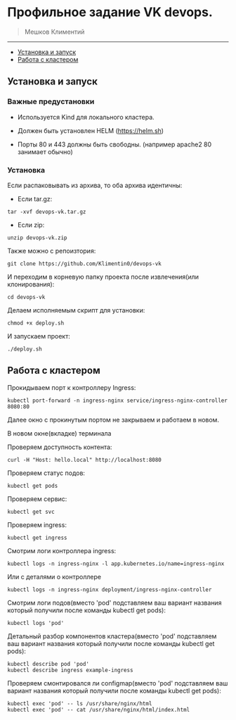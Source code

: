 # Профильное задание VK devops.
>Мешков Климентий
---

- [Установка и запуск](#установка-и-запуск)
- [Работа с кластером](#работа-с-кластером)

## Установка и запуск
### Важные предустановки
- Используется Kind для локального кластера.

- Должен быть установлен HELM (https://helm.sh)

- Порты 80 и 443 должны быть свободны. (например apache2 80 занимает обычно)

### Установка
Если распаковывать из архива, то оба архива идентичны:

- Если tar.gz:
```
tar -xvf devops-vk.tar.gz
```
- Если zip:
```
unzip devops-vk.zip
```
Также можно с репоизтория: 
```
git clone https://github.com/Klimentin0/devops-vk
```
И переходим в корневую папку проекта после извлечения(или клонирования):
```
cd devops-vk
```
Делаем исполняемым скрипт для установки:
```
chmod +x deploy.sh
```
И запускаем проект:
```
./deploy.sh
```
## Работа с кластером
Прокидываем порт к контроллеру Ingress:
```
kubectl port-forward -n ingress-nginx service/ingress-nginx-controller 8080:80
```
Далее окно с прокинутым портом не закрываем и работаем в новом.


В новом окне(вкладке) терминала

Проверяем доступность контента:
```
curl -H "Host: hello.local" http://localhost:8080
```

Проверяем статус подов:
```
kubectl get pods
```
Проверяем сервис:
```
kubectl get svc
```
Проверяем ingress:
```
kubectl get ingress
```
Смотрим логи контроллера ingress:
```
kubectl logs -n ingress-nginx -l app.kubernetes.io/name=ingress-nginx
```
Или с деталями о контроллере
```
kubectl logs -n ingress-nginx deployment/ingress-nginx-controller
```
Смотрим логи подов(вместо 'pod' подставляем ваш вариант названия который получили после команды kubectl get pods):
```
kubectl logs 'pod'
```
Детальный разбор компонентов кластера(вместо 'pod' подставляем ваш вариант названия который получили после команды kubectl get pods): 
```
kubectl describe pod 'pod'
kubectl describe ingress example-ingress
```
Проверяем смонтировался ли configmap(вместо 'pod' подставляем ваш вариант названия который получили после команды kubectl get pods):
```
kubectl exec 'pod' -- ls /usr/share/nginx/html
kubectl exec 'pod' -- cat /usr/share/nginx/html/index.html
```
